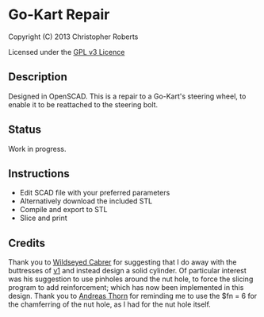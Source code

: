 Go-Kart Repair
==============

Copyright (C) 2013 Christopher Roberts

Licensed under the [GPL v3 Licence](https://github.com/chrisjrob/gokart-repair/blob/master/LICENCE.md "Read licence")

Description
-----------
Designed in OpenSCAD.
This is a repair to a Go-Kart's steering wheel, to enable it to be reattached to the steering bolt.

Status
------
Work in progress.

Instructions
------------
* Edit SCAD file with your preferred parameters
* Alternatively download the included STL
* Compile and export to STL
* Slice and print

Credits
-------
Thank you to [Wildseyed Cabrer](https://plus.google.com/103153642711282733992) for suggesting that I do away with the buttresses of [v1](https://github.com/chrisjrob/gokart-repair/tree/v1) and instead design a solid cylinder. 
Of particular interest was his suggestion to use pinholes around the nut hole, to force the slicing program to add reinforcement; which has now been implemented in this design.
Thank you to [Andreas Thorn](https://plus.google.com/+AndreasThorn1) for reminding me to use the $fn = 6 for the chamferring of the nut hole, as I had for the nut hole itself.
